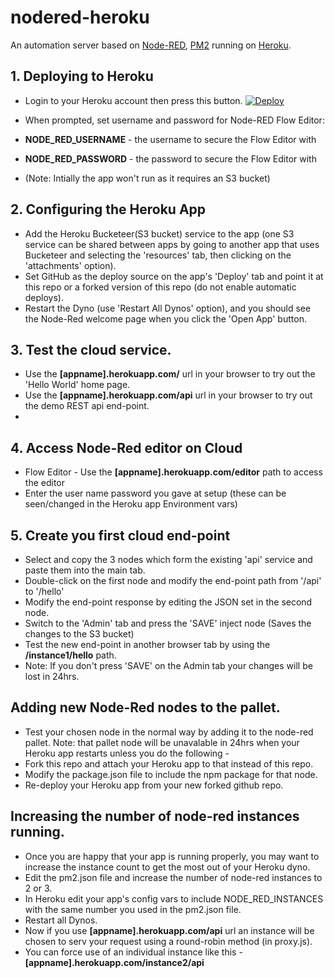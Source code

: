 # nodered-heroku
An automation server based on [Node-RED](http://nodered.org), [PM2](https://pm2.keymetrics.io/) running on [Heroku](https://www.heroku.com).


## 1. Deploying to Heroku
* Login to your Heroku account then press this button.
[![Deploy](https://www.herokucdn.com/deploy/button.png)](https://heroku.com/deploy?template=https://github.com/dhurren/nodered-heroku)

* When prompted, set username and password for Node-RED Flow Editor:
* **NODE_RED_USERNAME** - the username to secure the Flow Editor with
* **NODE_RED_PASSWORD** - the password to secure the Flow Editor with
* (Note: Intially the app won't run as it requires an S3 bucket)
  
## 2. Configuring the Heroku App
* Add the Heroku Bucketeer(S3 bucket) service to the app (one S3 service can be shared between apps by going to another app that
  uses Bucketeer and selecting the 'resources' tab, then clicking on the 'attachments' option).
* Set GitHub as the deploy source on the app's 'Deploy' tab and point it at this repo or a forked version of this repo (do not enable automatic deploys).
* Restart the Dyno (use 'Restart All Dynos' option), and you should see the Node-Red welcome page when you click the 'Open App' button.

## 3. Test the cloud service.
* Use the **[appname].herokuapp.com/**  url in your browser to try out the 'Hello World' home page.
* Use the **[appname].herokuapp.com/api**  url in your browser to try out the demo REST api end-point.
* 
## 4. Access Node-Red editor on Cloud
* Flow Editor - Use the **[appname].herokuapp.com/editor** path to access the editor
* Enter the user name password you gave at setup (these can be seen/changed in the Heroku app Environment vars)

## 5. Create you first cloud end-point
* Select and copy the 3 nodes which form the existing 'api' service and paste them into the main tab.
* Double-click on the first node and modify the end-point path from '/api' to '/hello'
* Modify the end-point response by editing the JSON set in the second node.
* Switch to the 'Admin' tab and press the 'SAVE' inject node (Saves the changes to the S3 bucket)
* Test the new end-point in another browser tab by using the **/instance1/hello** path.
* Note: If you don't press 'SAVE' on the Admin tab your changes will be lost in 24hrs.

## Adding new Node-Red nodes to the pallet.
* Test your chosen node in the normal way by adding it to the node-red pallet.
   Note: that pallet node will be unavalable in 24hrs when your Heroku app restarts unless you do the following -
* Fork this repo and attach your Heroku app to that instead of this repo.
* Modify the package.json file to include the npm package for that node.
* Re-deploy your Heroku app from your new forked github repo.
  
## Increasing the number of node-red instances running.
* Once you are happy that your app is running properly, you may want to increase the instance count to get the most out of your Heroku dyno.
* Edit the pm2.json file and increase the number of node-red instances to 2 or 3.
* In Heroku edit your app's config vars to include NODE_RED_INSTANCES with the same number you used in the pm2.json file.
* Restart all Dynos.
* Now if you use **[appname].herokuapp.com/api** url an instance will be chosen to serv your request using a round-robin method (in proxy.js).
* You can force use of an individual instance like this - **[appname].herokuapp.com/instance2/api**


  
